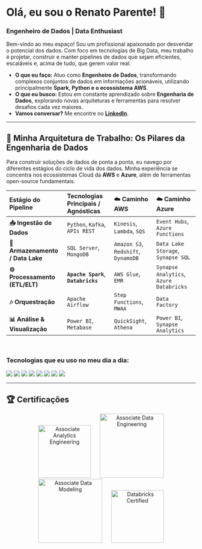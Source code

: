 # Olá, eu sou o Renato Parente! 👋

### Engenheiro de Dados | Data Enthusiast

Bem-vindo ao meu espaço! Sou um profissional apaixonado por desvendar o potencial dos dados. Com foco em tecnologias de Big Data, meu trabalho é projetar, construir e manter pipelines de dados que sejam eficientes, escaláveis e, acima de tudo, que gerem valor real.

* **O que eu faço:** Atuo como **Engenheiro de Dados**, transformando complexos conjuntos de dados em informações acionáveis, utilizando principalmente **Spark, Python e o ecossistema AWS**.
* **O que eu busco:** Estou em constante aprendizado sobre **Engenharia de Dados**, explorando novas arquiteturas e ferramentas para resolver desafios cada vez maiores.
* **Vamos conversar?** Me encontre no [**LinkedIn**](https://www.linkedin.com/in/renato-assis-schiavon-parente-a323011b3/).

---

## 🚀 Minha Arquitetura de Trabalho: Os Pilares da Engenharia de Dados

Para construir soluções de dados de ponta a ponta, eu navego por diferentes estágios do ciclo de vida dos dados. Minha experiência se concentra nos ecossistemas Cloud da **AWS** e **Azure**, além de ferramentas open-source fundamentais.

| Estágio do Pipeline | Tecnologias Principais / Agnósticas | ☁️ Caminho AWS | ☁️ Caminho Azure |
| :--- | :--- | :--- | :--- |
| **📥 Ingestão de Dados** | `Python`, `Kafka`, `APIs REST` | `Kinesis`, `Lambda`, `SQS` | `Event Hubs`, `Azure Functions` |
| **💾 Armazenamento / Data Lake** | `SQL Server`, `MongoDB` | `Amazon S3`, `Redshift`, `DynamoDB` | `Data Lake Storage`, `Synapse SQL` |
| **⚙️ Processamento (ETL/ELT)** | **`Apache Spark`**, **`Databricks`** | `AWS Glue`, `EMR` | `Synapse Analytics`, `Azure Databricks` |
| **🎶 Orquestração** | `Apache Airflow` | `Step Functions`, `MWAA` | `Data Factory` |
| **📊 Análise & Visualização** | `Power BI`, `Metabase` | `QuickSight`, `Athena` | `Power BI`, `Synapse Analytics` |

<br/>

### Tecnologias que eu uso no meu dia a dia:
<p align="left">
  <img src="https://img.shields.io/badge/Python-3776AB?style=for-the-badge&logo=python&logoColor=white" />
  <img src="https://img.shields.io/badge/Apache%20Spark-E25A1C?style=for-the-badge&logo=apache-spark&logoColor=white" />
  <img src="https://img.shields.io/badge/Databricks-FF3621?style=for-the-badge&logo=Databricks&logoColor=white" />
  <img src="https://img.shields.io/badge/Amazon_AWS-FF9900?style=for-the-badge&logo=amazonaws&logoColor=white" />
  <img src="https://img.shields.io/badge/Microsoft%20Azure-0078D4?style=for-the-badge&logo=microsoftazure&logoColor=white" />
  <img src="https://img.shields.io/badge/MongoDB-4EA94B?style=for-the-badge&logo=mongodb&logoColor=white" />
  <img src="https://img.shields.io/badge/Microsoft%20SQL%20Server-CC2927?style=for-the-badge&logo=microsoft%20sql%20server&logoColor=white" />
  <img src="https://img.shields.io/badge/Apache%20Airflow-017CEE?style=for-the-badge&logo=apache-airflow&logoColor=white" />
</p>

---

## 🏆 Certificações

<p align="center">
  <a href="#"><img src="https://github.com/Renato425636/imos/blob/main/associate-analytics-engineering.1-removebg-preview.png?raw=true" width="140" hspace="10" alt="Associate Analytics Engineering"></a>
  <a href="#"><img src="https://github.com/Renato425636/imos/blob/main/associate-data-eng.png?raw=true" width="170" hspace="10" alt="Associate Data Engineering"></a>
  <a href="#"><img src="https://github.com/Renato425636/imos/blob/main/associate-data-mod.png?raw=true" width="170" hspace="10" alt="Associate Data Modeling"></a>
  <a href="#"><img src="https://github.com/Renato425636/imos/blob/main/databricks.png?raw=true" width="140" hspace="10" alt="Databricks Certified"></a>
</p>
